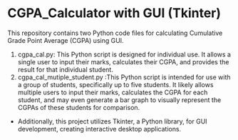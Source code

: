 # CGPA_Calculator with GUI (Tkinter)

This repository contains two Python code files for calculating Cumulative Grade Point Average (CGPA) using GUI.
1) cgpa_cal.py: This Python script is designed for individual use. It allows a single user to input their marks, calculates their CGPA, and provides the result for that individual student.
2) cgpa_cal_mutiple_student.py :This Python script is intended for use with a group of students, specifically up to five students. It likely allows multiple users to input their marks, calculates the CGPA for each student, and may even generate a bar graph to visually represent the CGPAs of these students for comparison.
+ Additionally, this project utilizes Tkinter, a Python library, for GUI development, creating interactive desktop applications.
